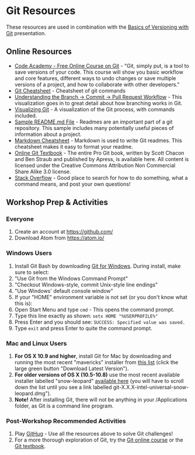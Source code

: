 # Git Resources
These resources are used in combination with the [Basics of Versioning with Git](basics_of_versioning_with_git.pptx) presentation.

## Online Resources
- [Code Academy - Free Online Course on Git](https://www.codecademy.com/learn/learn-git) - "Git, simply put, is a tool to save versions of your code. This course will show you basic workflow and core features, different ways to undo changes or save multiple versions of a project, and how to collaborate with other developers."
- [Git Cheatsheet](https://education.github.com/git-cheat-sheet-education.pdf) - Cheatsheet of git commands
- [Understanding the Branch -> Commit -> Pull Request Workflow](https://guides.github.com/introduction/flow/) - This visualization goes in to great detail about how branching works in Git.
- [Visualizing Git](http://ndpsoftware.com/git-cheatsheet.html) - A visualization of the Git process, with commands included.
- [Sample README.md File](https://gist.github.com/sashafr/47e274d252d3d1b9144458be677517b3) - Readmes are an important part of a git repository. This sample includes many potentially useful pieces of information about a project.
- [Markdown Cheatsheet](https://github.com/adam-p/markdown-here/wiki/Markdown-Cheatsheet) - Markdown is used to write Git readmes. This cheatsheet makes it easy to format your readme.
- [Online Git Textbook](https://git-scm.com/book/en/v2) - The entire Pro Git book, written by Scott Chacon and Ben Straub and published by Apress, is available here. All content is licensed under the Creative Commons Attribution Non Commercial Share Alike 3.0 license.
- [Stack Overflow](https://stackoverflow.com/) - Good place to search for how to do something, what a command means, and post your own questions!

## Workshop Prep & Activities
### Everyone
1. Create an account at https://github.com/
2. Download Atom from https://atom.io/

### Windows Users
1. Install Git Bash by downloading [Git for Windows](https://gitforwindows.org/). During install, make sure to select:
  1. "Use Git from the Windows Command Prompt"
  2. "Checkout Windows-style, commit Unix-style line endings"
  3. "Use Windows' default console window"
2. If your "HOME" environment variable is not set (or you don't know what this is):
  1. Open Start Menu and type `cmd` - This opens the command prompt.
  2. Type this line exactly as shown: `setx HOME "%USERPROFILE%"`
  3. Press Enter and you should see: `SUCCESS: Specified value was saved.`
  4. Type `exit` and press Enter to quite the command prompt.

### Mac and Linux Users
1. **For OS X 10.9 and higher**, install Git for Mac by downloading and running the most recent "mavericks" installer from [this list](http://sourceforge.net/projects/git-osx-installer/files/) (click the large green button "Download Latest Version").
2. **For older versions of OS X (10.5-10.8)** use the most recent available installer labelled "snow-leopard" [available here](http://sourceforge.net/projects/git-osx-installer/files/) (you will have to scroll down the list until you see a link labelled git-X.X.X-intel-universal-snow-leopard.dmg").
3. **Note!** After installing Git, there will not be anything in your /Applications folder, as Git is a command line program.

### Post-Workshop Recommended Activities

1. Play [GitHug](https://github.com/Gazler/githug) - Use all the resources above to solve Git challenges!
2. For a more thorough exploration of Git, try the [Git online course](https://www.codecademy.com/learn/learn-git) or the [Git textbook](https://git-scm.com/book/en/v2).
